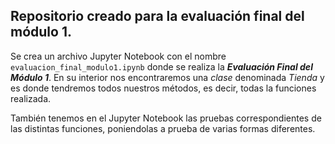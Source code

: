 ## **Repositorio creado para la evaluación final del módulo 1.** 

Se crea un archivo Jupyter Notebook con el nombre ``evaluacion_final_modulo1.ipynb`` donde se realiza la ***Evaluación Final del Módulo 1***. En su interior nos encontraremos una *clase* denominada *Tienda* y es donde tendremos todos nuestros métodos, es decir, todas la funciones realizada. 

También tenemos en el Jupyter Notebook las pruebas correspondientes de las distintas funciones, poniendolas a prueba de varias formas diferentes. 